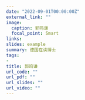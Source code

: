 ```yaml
---
date: "2022-09-01T00:00:00Z"
external_link: ""
image:
  caption: 郭鸣谦
  focal_point: Smart
links:
slides: example
summary: 德国在读博士
tags:
- 
title: 郭鸣谦
url_code: ""
url_pdf: ""
url_slides: ""
url_video: ""
---
```




